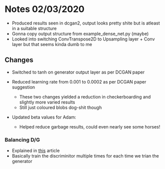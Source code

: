 # Notes 02/03/2020
- Produced results seen in dcgan2, output looks pretty shite but is atleast in a suitable structure
- Gonna copy output structure from example_dense_net.py (maybe)
- Looked into switching ConvTranspose2D to Upsampling layer + Conv layer but that seems kinda dumb to me

## Changes 
- Switched to tanh on generator output layer as per DCGAN paper
- Reduced learning rate from 0.001 to 0.0002 as per DCGAN paper suggestion
  - These two changes yielded a reduction in checkerboarding and slightly more varied results
  - Still just coloured blobs dog-shit though

- Updated beta values for Adam:
  - Helped reduce garbage results, could even nearly see some horses!

### Balancing D/G
- Explained in [this](https://julianzaidi.wordpress.com/2017/04/24/deep-convolution-gan-dcgan-architecture-and-training/) article
- Basically train the discriminitor multiple times for each time we trian the generator